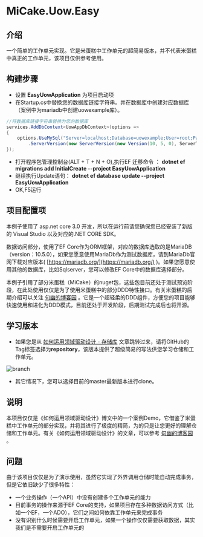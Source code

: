 
# MiCake.Uow.Easy

## 介绍

一个简单的工作单元实现。它是米蛋糕中工作单元的超简易版本，并不代表米蛋糕中真正的工作单元，该项目仅供参考使用。

## 构建步骤

+ 设置 **EasyUowApplication** 为项目启动项
+ 在Startup.cs中替换您的数据库链接字符串。并在数据库中创建对应数据库（案例中为mariadb中创建uowexample库）。

````c#
//将数据库链接字符串替换为您的数据库
services.AddDbContext<UowAppDbContext>(options =>
{
    options.UseMySql("Server=localhost;Database=uowexample;User=root;Password=a12345;", mySqlOptions => mySqlOptions
        .ServerVersion(new ServerVersion(new Version(10, 5, 0), ServerType.MariaDb)));
});
````

+ 打开程序包管理控制台(ALT + T + N + O),执行EF 迁移命令 ： **dotnet ef migrations add InitialCreate --project EasyUowApplication**
+ 继续执行Update语句： **dotnet ef database update --project EasyUowApplication**
+ OK,F5运行

## 项目配置项

本例子使用了 asp.net core 3.0 开发，所以在运行前请您确保您已经安装了新版的 Visual Studio 以及对应的.NET CORE SDK。

数据访问部分，使用了EF Core作为ORM框架，对应的数据库选取的是MariaDB（version：10.5.0），如果您愿意使用MariaDb作为测试数据库，请到MariaDb官网下载对应版本( [https://mariadb.org/](https://mariadb.org/) )。如果您愿意使用其他的数据库，比如Sqlserver，您可以修改EF Core中的数据库选择部分。

本例子引用了部分米蛋糕（MiCake）的nuget包，这些包目前还处于测试预览阶段，在此处使用仅仅是为了使用米蛋糕中的部分DDD特性接口。有关米蛋糕的后期介绍可以关注 [句幽的博客园](https://www.cnblogs.com/uoyo/) 。它是一个超轻柔的DDD组件，方便您的项目能够快速使用和进化为DDD模式，目前还处于开发阶段，后期测试完成后也将开源。

## 学习版本

+ 如果您是从 [如何运用领域驱动设计 - 存储库](https://www.cnblogs.com/uoyo/p/12097737.html) 文章跳转过来，请将GitHub的Tag标签选择为**repository**，该版本提供了超级简易的写法供您学习仓储和工作单元。

![branch](https://images.cnblogs.com/cnblogs_com/uoyo/1624074/o_191231032002QQ%E6%88%AA%E5%9B%BE20191231111913.png)

+ 其它情况下，您可以选择目前的master最新版本进行clone。

## 说明

本项目仅仅是《如何运用领域驱动设计》博文中的一个案例Demo，它借鉴了米蛋糕中工作单元的部分实现，并将其进行了极度的精简，为的只是让您更好的理解仓储和工作单元。有关《如何运用领域驱动设计》的文章，可以参考 [句幽的博客园](https://www.cnblogs.com/uoyo/) 。

## 问题

由于该项目仅仅是为了演示使用，虽然它实现了外界调用仓储时能自动完成事务，但是它依旧缺少了很多特性：

+ 一个业务操作（一个API）中没有创建多个工作单元的能力
+ 目前事务的操作来源于EF Core的支持，如果项目存在多种数据访问方式（比如一个EF，一个ADO），它们之间如何依靠工作单元来完成事务
+ 没有识别什么时候需要开启工作单元，如果一个操作仅仅需要获取数据，其实我们是不需要开启工作单元的